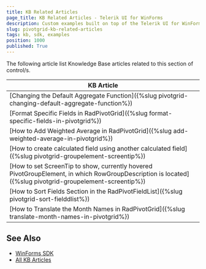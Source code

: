 ```yaml
---
title: KB Related Articles
page_title: KB Related Articles - Telerik UI for WinForms
description: Custom examples built on top of the Telerik UI for WinForms control.
slug: pivotgrid-kb-related-articles
tags: kb, sdk, examples
position: 1000
published: True
---
```

The following article list Knowledge Base articles related to this section of control/s.
<!--KB Articles Table-->

|KB Article|
|----|
|[Changing the Default Aggregate Function]({%slug pivotgrid-changing-default-aggregate-function%})|
|[Format Specific Fields in RadPivotGrid]({%slug format-specific-fields-in-pivotgrid%})|
|[How to Add Weighted Average in RadPivotGrid]({%slug add-weighted-average-in-pivotgrid%})|
|[How to create calculated field using another calculated field]({%slug pivotgrid-groupelement-screentip%})|
|[How to set ScreenTip to show, currently hovered PivotGroupElement, in which RowGroupDescription is located]({%slug pivotgrid-groupelement-screentip%})|
|[How to Sort Fields Section in the RadPivotFieldList]({%slug pivotgrid-sort-fielddlist%})|
|[How to Translate the Month Names in RadPivotGrid]({%slug translate-month-names-in-pivotgrid%})|

## See Also

* [WinForms SDK](https://github.com/telerik/winforms-sdk)
* [All KB Articles](https://docs.telerik.com/devtools/winforms/knowledge-base)
